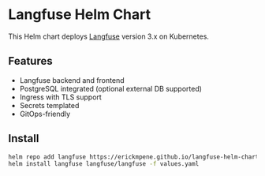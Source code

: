 # Langfuse Helm Chart

This Helm chart deploys [Langfuse](https://www.langfuse.com/) version 3.x on Kubernetes.

## Features

- Langfuse backend and frontend
- PostgreSQL integrated (optional external DB supported)
- Ingress with TLS support
- Secrets templated
- GitOps-friendly

## Install

```bash
helm repo add langfuse https://erickmpene.github.io/langfuse-helm-chart
helm install langfuse langfuse/langfuse -f values.yaml



